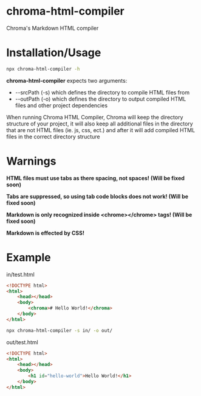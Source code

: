 # chroma-html-compiler

Chroma's Markdown HTML compiler

# Installation/Usage
```bash
npx chroma-html-compiler -h
```

**chroma-html-compiler** expects two arguments:

- --srcPath (-s) which defines the directory to compile HTML files from
- --outPath (-o) which defines the directory to output compiled HTML files and other project dependencies

When running Chroma HTML Compiler, Chroma will keep the directory structure of your project,
it will also keep all additional files in the directory that are not HTML files (ie. js, css, ect.) and
after it will add compiled HTML files in the correct directory structure

# Warnings
**HTML files must use tabs as there spacing, not spaces! (Will be fixed soon)**

**Tabs are suppressed, so using tab code blocks does not work! (Will be fixed soon)**

**Markdown is only recognized inside \<chrome>\</chrome> tags! (Will be fixed soon)**

**Markdown is effected by CSS!**

# Example
in/test.html
```html
<!DOCTYPE html>
<html>
	<head></head>
	<body>
		<chroma># Hello World!</chroma>
	</body>
</html>
```

```bash
npx chroma-html-compiler -s in/ -o out/
```

out/test.html
```html
<!DOCTYPE html>
<html>
	<head></head>
	<body>
		<h1 id="hello-world">Hello World!</h1>
	</body>
</html>
```
